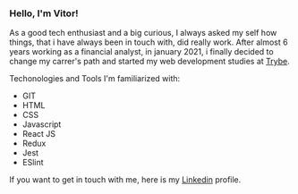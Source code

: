 ### Hello, I'm Vitor!

As a good tech enthusiast and a big curious, I always asked my self how things, that i have always been in touch with, did really work. After almost 6 years working as a financial analyst, in january 2021, i finally decided to change my carrer's path and started my web development studies at [Trybe](https://www.betrybe.com/).

Techonologies and Tools I'm familiarized with:

- GIT
- HTML
- CSS
- Javascript
- React JS
- Redux
- Jest
- ESlint

If you want to get in touch with me, here is my [Linkedin](https://www.linkedin.com/in/vitorguima/) profile.
